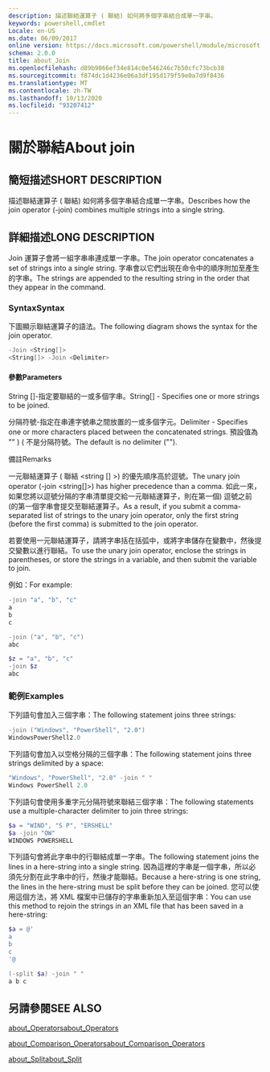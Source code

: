 ```yaml
---
description: 描述聯結運算子 ( 聯結) 如何將多個字串結合成單一字串。
keywords: powershell,cmdlet
Locale: en-US
ms.date: 06/09/2017
online version: https://docs.microsoft.com/powershell/module/microsoft.powershell.core/about/about_join?view=powershell-7&WT.mc_id=ps-gethelp
schema: 2.0.0
title: about_Join
ms.openlocfilehash: d89b9066ef34e814c0e546246c7b50cfc73bcb38
ms.sourcegitcommit: f874dc1d4236e06a3df195d179f59e0a7d9f8436
ms.translationtype: MT
ms.contentlocale: zh-TW
ms.lasthandoff: 10/13/2020
ms.locfileid: "93207412"
---
```

# <a name="about-join"></a><span data-ttu-id="acc01-104">關於聯結</span><span class="sxs-lookup"><span data-stu-id="acc01-104">About join</span></span>

## <a name="short-description"></a><span data-ttu-id="acc01-105">簡短描述</span><span class="sxs-lookup"><span data-stu-id="acc01-105">SHORT DESCRIPTION</span></span>
<span data-ttu-id="acc01-106">描述聯結運算子 ( 聯結) 如何將多個字串結合成單一字串。</span><span class="sxs-lookup"><span data-stu-id="acc01-106">Describes how the join operator (-join) combines multiple strings into a single string.</span></span>

## <a name="long-description"></a><span data-ttu-id="acc01-107">詳細描述</span><span class="sxs-lookup"><span data-stu-id="acc01-107">LONG DESCRIPTION</span></span>

<span data-ttu-id="acc01-108">Join 運算子會將一組字串串連成單一字串。</span><span class="sxs-lookup"><span data-stu-id="acc01-108">The join operator concatenates a set of strings into a single string.</span></span> <span data-ttu-id="acc01-109">字串會以它們出現在命令中的順序附加至產生的字串。</span><span class="sxs-lookup"><span data-stu-id="acc01-109">The strings are appended to the resulting string in the order that they appear in the command.</span></span>

### <a name="syntax"></a><span data-ttu-id="acc01-110">Syntax</span><span class="sxs-lookup"><span data-stu-id="acc01-110">Syntax</span></span>

<span data-ttu-id="acc01-111">下圖顯示聯結運算子的語法。</span><span class="sxs-lookup"><span data-stu-id="acc01-111">The following diagram shows the syntax for the join operator.</span></span>

```powershell
-Join <String[]>
<String[]> -Join <Delimiter>
```

#### <a name="parameters"></a><span data-ttu-id="acc01-112">參數</span><span class="sxs-lookup"><span data-stu-id="acc01-112">Parameters</span></span>

<span data-ttu-id="acc01-113">String []-指定要聯結的一或多個字串。</span><span class="sxs-lookup"><span data-stu-id="acc01-113">String[] - Specifies one or more strings to be joined.</span></span>

<span data-ttu-id="acc01-114">分隔符號-指定在串連字號串之間放置的一或多個字元。</span><span class="sxs-lookup"><span data-stu-id="acc01-114">Delimiter - Specifies one or more characters placed between the concatenated strings.</span></span> <span data-ttu-id="acc01-115">預設值為 "" )  ( 不是分隔符號。</span><span class="sxs-lookup"><span data-stu-id="acc01-115">The default is no delimiter ("").</span></span>

<span data-ttu-id="acc01-116">備註</span><span class="sxs-lookup"><span data-stu-id="acc01-116">Remarks</span></span>

<span data-ttu-id="acc01-117">一元聯結運算子 ( 聯結 <string [] >) 的優先順序高於逗號。</span><span class="sxs-lookup"><span data-stu-id="acc01-117">The unary join operator (-join <string[]>) has higher precedence than a comma.</span></span> <span data-ttu-id="acc01-118">如此一來，如果您將以逗號分隔的字串清單提交給一元聯結運算子，則在第一個) 逗號之前 (的第一個字串會提交至聯結運算子。</span><span class="sxs-lookup"><span data-stu-id="acc01-118">As a result, if you submit a comma-separated list of strings to the unary join operator, only the first string (before the first comma) is submitted to the join operator.</span></span>

<span data-ttu-id="acc01-119">若要使用一元聯結運算子，請將字串括在括弧中，或將字串儲存在變數中，然後提交變數以進行聯結。</span><span class="sxs-lookup"><span data-stu-id="acc01-119">To use the unary join operator, enclose the strings in parentheses, or store the strings in a variable, and then submit the variable to join.</span></span>

<span data-ttu-id="acc01-120">例如：</span><span class="sxs-lookup"><span data-stu-id="acc01-120">For example:</span></span>

```powershell
-join "a", "b", "c"
a
b
c

-join ("a", "b", "c")
abc

$z = "a", "b", "c"
-join $z
abc
```

### <a name="examples"></a><span data-ttu-id="acc01-121">範例</span><span class="sxs-lookup"><span data-stu-id="acc01-121">Examples</span></span>

<span data-ttu-id="acc01-122">下列語句會加入三個字串：</span><span class="sxs-lookup"><span data-stu-id="acc01-122">The following statement joins three strings:</span></span>

```powershell
-join ("Windows", "PowerShell", "2.0")
WindowsPowerShell2.0
```

<span data-ttu-id="acc01-123">下列語句會加入以空格分隔的三個字串：</span><span class="sxs-lookup"><span data-stu-id="acc01-123">The following statement joins three strings delimited by a space:</span></span>

```powershell
"Windows", "PowerShell", "2.0" -join " "
Windows PowerShell 2.0
```

<span data-ttu-id="acc01-124">下列語句會使用多重字元分隔符號來聯結三個字串：</span><span class="sxs-lookup"><span data-stu-id="acc01-124">The following statements use a multiple-character delimiter to join three strings:</span></span>

```powershell
$a = "WIND", "S P", "ERSHELL"
$a -join "OW"
WINDOWS POWERSHELL
```

<span data-ttu-id="acc01-125">下列語句會將此字串中的行聯結成單一字串。</span><span class="sxs-lookup"><span data-stu-id="acc01-125">The following statement joins the lines in a here-string into a single string.</span></span> <span data-ttu-id="acc01-126">因為這裡的字串是一個字串，所以必須先分割在此字串中的行，然後才能聯結。</span><span class="sxs-lookup"><span data-stu-id="acc01-126">Because a here-string is one string, the lines in the here-string must be split before they can be joined.</span></span> <span data-ttu-id="acc01-127">您可以使用這個方法，將 XML 檔案中已儲存的字串重新加入至這個字串：</span><span class="sxs-lookup"><span data-stu-id="acc01-127">You can use this method to rejoin the strings in an XML file that has been saved in a here-string:</span></span>

```powershell
$a = @'
a
b
c
'@

(-split $a) -join " "
a b c
```

## <a name="see-also"></a><span data-ttu-id="acc01-128">另請參閱</span><span class="sxs-lookup"><span data-stu-id="acc01-128">SEE ALSO</span></span>

[<span data-ttu-id="acc01-129">about_Operators</span><span class="sxs-lookup"><span data-stu-id="acc01-129">about_Operators</span></span>](about_Operators.md)

[<span data-ttu-id="acc01-130">about_Comparison_Operators</span><span class="sxs-lookup"><span data-stu-id="acc01-130">about_Comparison_Operators</span></span>](about_Comparison_Operators.md)

[<span data-ttu-id="acc01-131">about_Split</span><span class="sxs-lookup"><span data-stu-id="acc01-131">about_Split</span></span>](about_Split.md)

